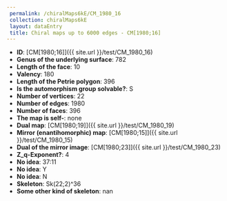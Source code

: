 ```yaml
--- 
 permalink: /chiralMaps6kE/CM_1980_16 
 collection: chiralMaps6kE
 layout: dataEntry
 title: Chiral maps up to 6000 edges - CM[1980;16]
---
```


- **ID**: [CM[1980;16]]({{ site.url }}/test/CM_1980_16)
- **Genus of the underlying surface**: 782
- **Length of the face**: 10
- **Valency**: 180
- **Length of the Petrie polygon**: 396
- **Is the automorphism group solvable?**: S
- **Number of vertices**: 22
- **Number of edges**: 1980
- **Number of faces**: 396
- **The map is self-**: none
- **Dual map**: [CM[1980;19]]({{ site.url }}/test/CM_1980_19)
- **Mirror (enantihomorphic) map**: [CM[1980;15]]({{ site.url }}/test/CM_1980_15)
- **Dual of the mirror image**: [CM[1980;23]]({{ site.url }}/test/CM_1980_23)
- **Z_q-Exponent?**: 4
- **No idea**:  37:11
- **No idea**: Y
- **No idea**: N
- **Skeleton**: Sk(22;2)^36
- **Some other kind of skeleton**: nan
